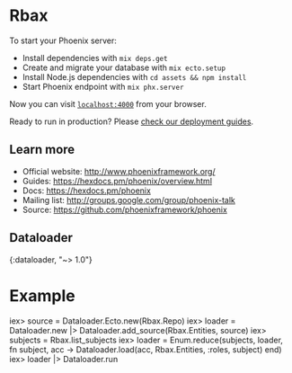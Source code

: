 # Rbax

To start your Phoenix server:

  * Install dependencies with `mix deps.get`
  * Create and migrate your database with `mix ecto.setup`
  * Install Node.js dependencies with `cd assets && npm install`
  * Start Phoenix endpoint with `mix phx.server`

Now you can visit [`localhost:4000`](http://localhost:4000) from your browser.

Ready to run in production? Please [check our deployment guides](https://hexdocs.pm/phoenix/deployment.html).

## Learn more

  * Official website: http://www.phoenixframework.org/
  * Guides: https://hexdocs.pm/phoenix/overview.html
  * Docs: https://hexdocs.pm/phoenix
  * Mailing list: http://groups.google.com/group/phoenix-talk
  * Source: https://github.com/phoenixframework/phoenix

## Dataloader

{:dataloader, "~> 1.0"}

Example
=======

iex> source = Dataloader.Ecto.new(Rbax.Repo)
iex> loader = Dataloader.new |> Dataloader.add_source(Rbax.Entities, source)
iex> subjects = Rbax.list_subjects
iex> loader = Enum.reduce(subjects, loader, fn subject, acc -> 
    Dataloader.load(acc, Rbax.Entities, :roles, subject) 
  end)
iex> loader |> Dataloader.run